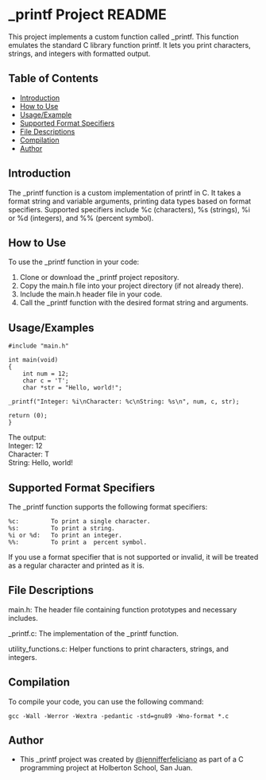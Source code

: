 
# _printf Project README


This project implements a custom function called _printf. This function emulates the standard C library function printf. It lets you print characters, strings, and integers with formatted output.




## Table of Contents
* [Introduction](Introduction)
* [How to Use](How-to-Use)
* [Usage/Example](Usage/Example)
* [Supported Format Specifiers](Supported-Format-Specifiers)
* [File Descriptions](File-Descriptions)
* [Compilation](Compiltion)
* [Author](Author)
## Introduction
The _printf function is a custom implementation of printf in C. It takes a format string and variable arguments, printing data types based on format specifiers. Supported specifiers include %c (characters), %s (strings), %i or %d (integers), and %% (percent symbol).

## How to Use

To use the _printf function in your code:

1. Clone or download the _printf project repository.
2. Copy the main.h file into your project directory (if not already there).
3. Include the main.h header file in your code.
4. Call the _printf function with the desired format string and arguments.
## Usage/Examples





    #include "main.h"
    
    int main(void)
    {
        int num = 12;
        char c = 'T';
        char *str = "Hello, world!";

    _printf("Integer: %i\nCharacter: %c\nString: %s\n", num, c, str);

    return (0);
    }


The output:\
Integer: 12\
Character: T\
String: Hello, world!




## Supported Format Specifiers

The _printf function supports the following format specifiers:

    %c:         To print a single character.
    %s:         To print a string.
    %i or %d:   To print an integer.
    %%:         To print a  percent symbol.


If you use a format specifier that is not supported or invalid, it will be treated as a regular character and printed as it is.


## File Descriptions
main.h: The header file containing function prototypes and necessary includes.

_printf.c: The implementation of the _printf function.

utility_functions.c: Helper functions to print characters, strings, and integers.

## Compilation
To compile your code, you can use the following command:

    gcc -Wall -Werror -Wextra -pedantic -std=gnu89 -Wno-format *.c

## Author

- This _printf project was created by [@jennifferfeliciano](https://www.github.com/jennifferfeliciano) as part of a C programming project at Holberton School, San Juan.


